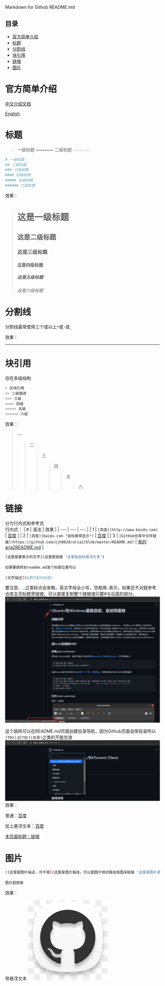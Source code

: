 Markdown for Github README.md

## 目录

- [官方简单介绍](#官方简单介绍)
- [标题](#标题)
- [分割线](#分割线)
- [块引用](#块引用)
- [链接](#链接)
- [图片](#图片)

# 官方简单介绍

[中文介绍文档](https://docs.github.com/cn/github/creating-cloning-and-archiving-repositories/creating-a-repository-on-github/about-readmes)

[English](https://docs.github.com/en/github/creating-cloning-and-archiving-repositories/creating-a-repository-on-github/about-readmes)

# 标题

> 一级标题
> `========`
> 二级标题
> `--------`

```bash
# 一级标题
## 二级标题
### 三级标题
#### 四级标题
##### 五级标题
###### 六级标题
```

效果：

> # 这是一级标题
> ## 这是二级标题
> ### 这是三级标题
> #### 这是四级标题
> ##### 这是五级标题
> ###### 这是六级标题

# 分割线

分割线最常使用三个或以上`*`或`-`或`_`

效果：
***
# 块引用

存在多级结构
```Bash
> 区块引用
>> 二级缩进
>>> 三级
>>>> 四级
>>>>> 五级
>>>>>> 六级
```

效果：

> 一
>> 二
>>> 三
>>>> 四
>>>>> 五
>>>>>> 六

# 链接

分为行内式和参考式   
行内式：
| # | 语法 | 效果 |
| --- | --- | --- |
| 1 | `[百度](http://www.baidu.com)` | [百度](http://www.baidu.com) |
| 2 | `[百度](baidu.com "鼠标悬停显示")` | [百度](www.baidu.com "鼠标悬停显示") |
| 3 | `[GitHub仓库中文件链接](https://github.com/sjh0020/aria2/blob/master/README.md)` | [我的aria2README.md](https://github.com/sjh0020/aria2/blob/master/README.md) |
```Bash
[这里是要表示的文字](这里是链接 "这里是鼠标悬浮文本")

如果要跳转到readme.md某个标题位置可以

[文字描述](#要匹配的标题)
```

要注意`，` `,`之类标点会省略，英文字母全小写，空格用`-`表示，如果还不对就参考仓库主页标题旁链接，可以直接复制整个链接或只要#与后面的部分。   ![](img/3.png)

这个跳转可以在README.md页面创建目录导航，因为Github页面自带目录所以`[TOC]` `@[TOC](目录)`之类的不能生效   ![](img/2.png)
效果：

普通：[百度](http://www.baidu.com)

加上悬浮文本：[百度](http://www.baidu.com "这是百度的链接")

[本页面标题：链接](#链接)

# 图片

```Bash
![这里是图片描述，可不填](这里是图片路径，可以是图片相对路径或图床链接 "这里是图片悬浮文本"]

图片超链接
```

效果：

带悬浮文本
![](img/1.png "这是一张图片")
